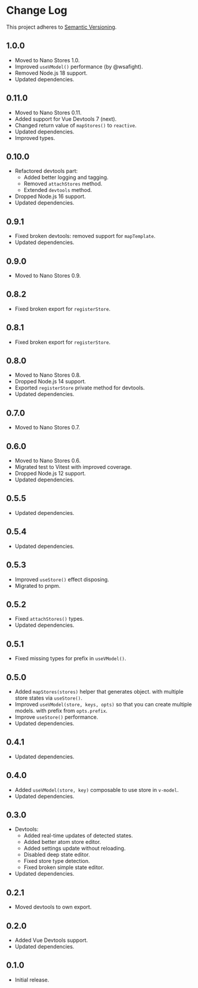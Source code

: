 # Change Log
This project adheres to [Semantic Versioning](http://semver.org/).

## 1.0.0
* Moved to Nano Stores 1.0.
* Improved `useVModel()` performance (by @wsafight).
* Removed Node.js 18 support.
* Updated dependencies.

## 0.11.0
* Moved to Nano Stores 0.11.
* Added support for Vue Devtools 7 (next).
* Changed return value of `mapStores()` to `reactive`.
* Updated dependencies.
* Improved types.

## 0.10.0
* Refactored devtools part:
  * Added better logging and tagging.
  * Removed `attachStores` method.
  * Extended `devtools` method.
* Dropped Node.js 16 support.
* Updated dependencies.

## 0.9.1
* Fixed broken devtools: removed support for `mapTemplate`.
* Updated dependencies.

## 0.9.0
* Moved to Nano Stores 0.9.

## 0.8.2
* Fixed broken export for `registerStore`.

## 0.8.1
* Fixed broken export for `registerStore`.

## 0.8.0
* Moved to Nano Stores 0.8.
* Dropped Node.js 14 support.
* Exported `registerStore` private method for devtools.
* Updated dependencies.

## 0.7.0
* Moved to Nano Stores 0.7.

## 0.6.0
* Moved to Nano Stores 0.6.
* Migrated test to Vitest with improved coverage.
* Dropped Node.js 12 support.
* Updated dependencies.

## 0.5.5
* Updated dependencies.

## 0.5.4
* Updated dependencies.

## 0.5.3
* Improved `useStore()` effect disposing.
* Migrated to pnpm.

## 0.5.2
* Fixed `attachStores()` types.
* Updated dependencies.

## 0.5.1
* Fixed missing types for prefix in `useVModel()`.

## 0.5.0
* Added `mapStores(stores)` helper that generates object.
  with multiple store states via `useStore()`.
* Improved `useVModel(store, keys, opts)` so that you can create multiple models.
  with prefix from `opts.prefix`.
* Improve `useStore()` performance.
* Updated dependencies.

## 0.4.1
* Updated dependencies.

## 0.4.0
* Added `useVModel(store, key)` composable to use store in `v-model`.
* Updated dependencies.

## 0.3.0
* Devtools:
  * Added real-time updates of detected states.
  * Added better atom store editor.
  * Added settings update without reloading.
  * Disabled deep state editor.
  * Fixed store type detection.
  * Fixed broken simple state editor.
* Updated dependencies.

## 0.2.1
* Moved devtools to own export.

## 0.2.0
* Added Vue Devtools support.
* Updated dependencies.

## 0.1.0
* Initial release.
